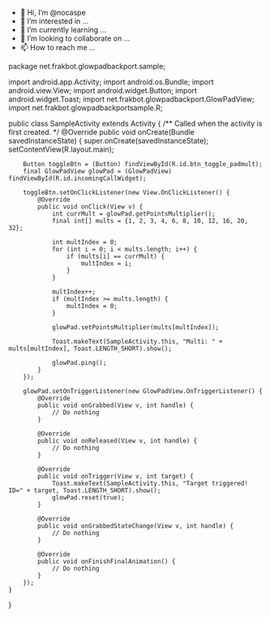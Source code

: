 - 👋 Hi, I’m @nocaspe
- 👀 I’m interested in ...
- 🌱 I’m currently learning ...
- 💞️ I’m looking to collaborate on ...
- 📫 How to reach me ...

<!---
nocaspe/nocaspe is a ✨ special ✨ repository because its `README.md` (this file) appears on your GitHub profile.
You can click the Preview link to take a look at your changes.
--->
package net.frakbot.glowpadbackport.sample;

import android.app.Activity;
import android.os.Bundle;
import android.view.View;
import android.widget.Button;
import android.widget.Toast;
import net.frakbot.glowpadbackport.GlowPadView;
import net.frakbot.glowpadbackportsample.R;

public class SampleActivity extends Activity {
    /** Called when the activity is first created. */
    @Override
    public void onCreate(Bundle savedInstanceState) {
        super.onCreate(savedInstanceState);
        setContentView(R.layout.main);

        Button toggleBtn = (Button) findViewById(R.id.btn_toggle_padmult);
        final GlowPadView glowPad = (GlowPadView) findViewById(R.id.incomingCallWidget);

        toggleBtn.setOnClickListener(new View.OnClickListener() {
            @Override
            public void onClick(View v) {
                int currMult = glowPad.getPointsMultiplier();
                final int[] mults = {1, 2, 3, 4, 6, 8, 10, 12, 16, 20, 32};

                int multIndex = 0;
                for (int i = 0; i < mults.length; i++) {
                    if (mults[i] == currMult) {
                        multIndex = i;
                    }
                }

                multIndex++;
                if (multIndex >= mults.length) {
                    multIndex = 0;
                }

                glowPad.setPointsMultiplier(mults[multIndex]);

                Toast.makeText(SampleActivity.this, "Multi: " + mults[multIndex], Toast.LENGTH_SHORT).show();

                glowPad.ping();
            }
        });

        glowPad.setOnTriggerListener(new GlowPadView.OnTriggerListener() {
            @Override
            public void onGrabbed(View v, int handle) {
                // Do nothing
            }

            @Override
            public void onReleased(View v, int handle) {
                // Do nothing
            }

            @Override
            public void onTrigger(View v, int target) {
                Toast.makeText(SampleActivity.this, "Target triggered! ID=" + target, Toast.LENGTH_SHORT).show();
                glowPad.reset(true);
            }

            @Override
            public void onGrabbedStateChange(View v, int handle) {
                // Do nothing
            }

            @Override
            public void onFinishFinalAnimation() {
                // Do nothing
            }
        });
    }
}
